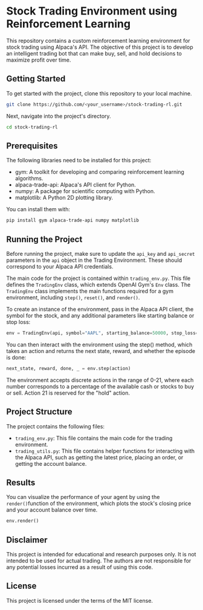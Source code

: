 # Stock Trading Environment using Reinforcement Learning

This repository contains a custom reinforcement learning environment for stock trading using Alpaca's API. The objective of this project is to develop an intelligent trading bot that can make buy, sell, and hold decisions to maximize profit over time.

## Getting Started

To get started with the project, clone this repository to your local machine.

```bash
git clone https://github.com/<your_username>/stock-trading-rl.git
```

Next, navigate into the project's directory.

```bash
cd stock-trading-rl
```

## Prerequisites

The following libraries need to be installed for this project:

- gym: A toolkit for developing and comparing reinforcement learning algorithms.
- alpaca-trade-api: Alpaca's API client for Python.
- numpy: A package for scientific computing with Python.
- matplotlib: A Python 2D plotting library.

You can install them with:

```bash
pip install gym alpaca-trade-api numpy matplotlib
```

## Running the Project

Before running the project, make sure to update the `api_key` and `api_secret` parameters in the `api` object in the Trading Environment. These should correspond to your Alpaca API credentials.

The main code for the project is contained within `trading_env.py`. This file defines the `TradingEnv` class, which extends OpenAI Gym's `Env` class. The `TradingEnv` class implements the main functions required for a gym environment, including `step()`, `reset()`, and `render()`.

To create an instance of the environment, pass in the Alpaca API client, the symbol for the stock, and any additional parameters like starting balance or stop loss:

```python
env = TradingEnv(api, symbol="AAPL", starting_balance=50000, stop_loss=0.2)
```

You can then interact with the environment using the step() method, which takes an action and returns the next state, reward, and whether the episode is done:

```python
next_state, reward, done, _ = env.step(action)
```

The environment accepts discrete actions in the range of 0-21, where each number corresponds to a percentage of the available cash or stocks to buy or sell. Action 21 is reserved for the "hold" action.

## Project Structure

The project contains the following files:

- `trading_env.py`: This file contains the main code for the trading environment.
- `trading_utils.py`: This file contains helper functions for interacting with the Alpaca API, such as getting the latest price, placing an order, or getting the account balance.

## Results

You can visualize the performance of your agent by using the `render()`function of the environment, which plots the stock's closing price and your account balance over time.

```python
env.render()
```

## Disclaimer

This project is intended for educational and research purposes only. It is not intended to be used for actual trading. The authors are not responsible for any potential losses incurred as a result of using this code.

## License

This project is licensed under the terms of the MIT license.
